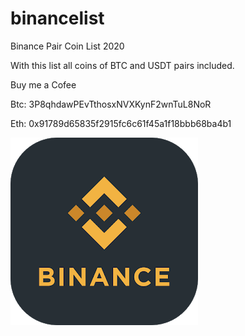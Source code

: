 
# binancelist


Binance Pair Coin List 2020

With this list all coins of BTC and USDT pairs included.

Buy me a Cofee 

Btc: 3P8qhdawPEvTthosxNVXKynF2wnTuL8NoR

Eth: 0x91789d65835f2915fc6c61f45a1f18bbb68ba4b1


<img src="./binance.png" raw=true style="margin-right: 10px;"/>
